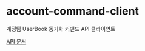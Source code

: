 account-command-client
=======

계정팀 UserBook 동기화 커맨드 API 클라이언트

[API 문서](http://api.dev.ridi.io/account/library.html#tag/Command-API)

